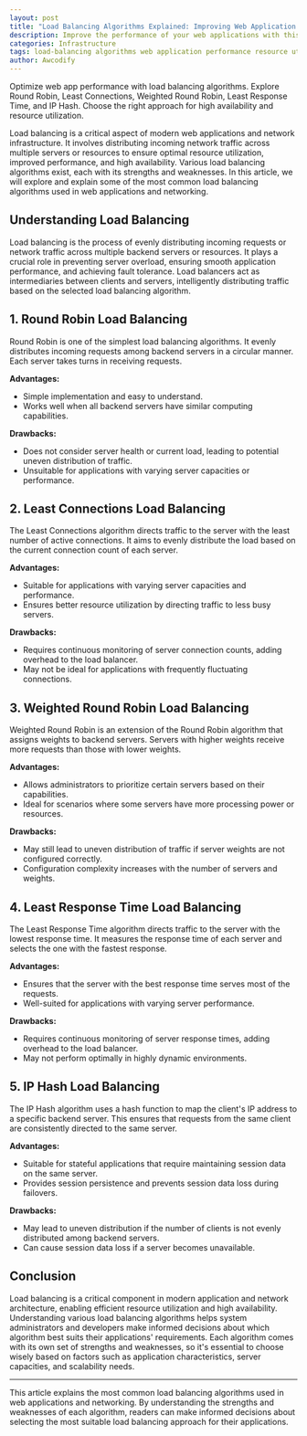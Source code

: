 ```yaml
---
layout: post
title: "Load Balancing Algorithms Explained: Improving Web Application Performance"
description: Improve the performance of your web applications with this comprehensive guide on load balancing algorithms. Learn how load balancers evenly distribute incoming traffic to multiple servers, ensuring optimal resource utilization and high availability. Discover the strengths and weaknesses of common load balancing algorithms like Round Robin, Least Connections, Weighted Round Robin, Least Response Time, and IP Hash. Make informed decisions about choosing the right load balancing approach for your applications and network infrastructure.
categories: Infrastructure
tags: load-balancing algorithms web application performance resource utilization high-availability round-robin least-connections weighted-round-robin least-response-time ip-hash
author: Awcodify
---
```

Optimize web app performance with load balancing algorithms. Explore Round Robin, Least Connections, Weighted Round Robin, Least Response Time, and IP Hash. Choose the right approach for high availability and resource utilization.
<!--more-->
<span class="dropcap">L</span>oad balancing is a critical aspect of modern web applications and network infrastructure. It involves distributing incoming network traffic across multiple servers or resources to ensure optimal resource utilization, improved performance, and high availability. Various load balancing algorithms exist, each with its strengths and weaknesses. In this article, we will explore and explain some of the most common load balancing algorithms used in web applications and networking.

## Understanding Load Balancing

Load balancing is the process of evenly distributing incoming requests or network traffic across multiple backend servers or resources. It plays a crucial role in preventing server overload, ensuring smooth application performance, and achieving fault tolerance. Load balancers act as intermediaries between clients and servers, intelligently distributing traffic based on the selected load balancing algorithm.

## 1. Round Robin Load Balancing

Round Robin is one of the simplest load balancing algorithms. It evenly distributes incoming requests among backend servers in a circular manner. Each server takes turns in receiving requests.

**Advantages:**
- Simple implementation and easy to understand.
- Works well when all backend servers have similar computing capabilities.

**Drawbacks:**
- Does not consider server health or current load, leading to potential uneven distribution of traffic.
- Unsuitable for applications with varying server capacities or performance.

## 2. Least Connections Load Balancing

The Least Connections algorithm directs traffic to the server with the least number of active connections. It aims to evenly distribute the load based on the current connection count of each server.

**Advantages:**
- Suitable for applications with varying server capacities and performance.
- Ensures better resource utilization by directing traffic to less busy servers.

**Drawbacks:**
- Requires continuous monitoring of server connection counts, adding overhead to the load balancer.
- May not be ideal for applications with frequently fluctuating connections.

## 3. Weighted Round Robin Load Balancing

Weighted Round Robin is an extension of the Round Robin algorithm that assigns weights to backend servers. Servers with higher weights receive more requests than those with lower weights.

**Advantages:**
- Allows administrators to prioritize certain servers based on their capabilities.
- Ideal for scenarios where some servers have more processing power or resources.

**Drawbacks:**
- May still lead to uneven distribution of traffic if server weights are not configured correctly.
- Configuration complexity increases with the number of servers and weights.

## 4. Least Response Time Load Balancing

The Least Response Time algorithm directs traffic to the server with the lowest response time. It measures the response time of each server and selects the one with the fastest response.

**Advantages:**
- Ensures that the server with the best response time serves most of the requests.
- Well-suited for applications with varying server performance.

**Drawbacks:**
- Requires continuous monitoring of server response times, adding overhead to the load balancer.
- May not perform optimally in highly dynamic environments.

## 5. IP Hash Load Balancing

The IP Hash algorithm uses a hash function to map the client's IP address to a specific backend server. This ensures that requests from the same client are consistently directed to the same server.

**Advantages:**
- Suitable for stateful applications that require maintaining session data on the same server.
- Provides session persistence and prevents session data loss during failovers.

**Drawbacks:**
- May lead to uneven distribution if the number of clients is not evenly distributed among backend servers.
- Can cause session data loss if a server becomes unavailable.

## Conclusion

Load balancing is a critical component in modern application and network architecture, enabling efficient resource utilization and high availability. Understanding various load balancing algorithms helps system administrators and developers make informed decisions about which algorithm best suits their applications' requirements. Each algorithm comes with its own set of strengths and weaknesses, so it's essential to choose wisely based on factors such as application characteristics, server capacities, and scalability needs.

---
This article explains the most common load balancing algorithms used in web applications and networking. By understanding the strengths and weaknesses of each algorithm, readers can make informed decisions about selecting the most suitable load balancing approach for their applications.

